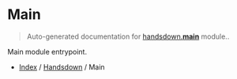 # Main

> Auto-generated documentation for [handsdown.__main__](https://github.com/vemel/handsdown/blob/master/handsdown/__main__.py) module..

Main module entrypoint.

- [Index](../README.md#modules) / [Handsdown](index.md#handsdown) / Main
